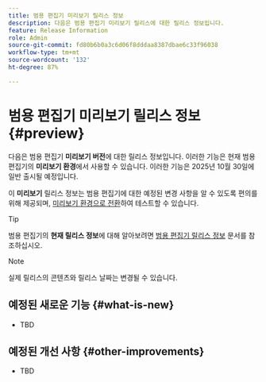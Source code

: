 ```yaml
---
title: 범용 편집기 미리보기 릴리스 정보
description: 다음은 범용 편집기 미리보기 릴리스에 대한 릴리스 정보입니다.
feature: Release Information
role: Admin
source-git-commit: fd80b6b0a3c6d06f8dddaa8387dbae6c33f96038
workflow-type: tm+mt
source-wordcount: '132'
ht-degree: 87%

---
```



# 범용 편집기 미리보기 릴리스 정보 {#preview}

다음은 범용 편집기 **미리보기 버전**&#x200B;에 대한 릴리스 정보입니다. 이러한 기능은 현재 범용 편집기의 **미리보기 환경**&#x200B;에서 사용할 수 있습니다. 이러한 기능은 2025년 10월 30일에 일반 출시될 예정입니다.

이 **미리보기** 릴리스 정보는 범용 편집기에 대한 예정된 변경 사항을 알 수 있도록 편의를 위해 제공되며, [미리보기 환경으로 전환](/help/sites-cloud/authoring/universal-editor/navigation.md#user-properties)하여 테스트할 수 있습니다.

>[!TIP]
>
>범용 편집기의 **현재 릴리스 정보**&#x200B;에 대해 알아보려면 [범용 편집기 릴리스 정보](/help/release-notes/universal-editor/current.md) 문서를 참조하십시오.

>[!NOTE]
>
>실제 릴리스의 콘텐츠와 릴리스 날짜는 변경될 수 있습니다.

## 예정된 새로운 기능 {#what-is-new}

* TBD

## 예정된 개선 사항 {#other-improvements}

* TBD

